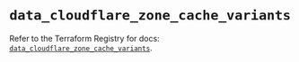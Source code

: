 # `data_cloudflare_zone_cache_variants`

Refer to the Terraform Registry for docs: [`data_cloudflare_zone_cache_variants`](https://registry.terraform.io/providers/cloudflare/cloudflare/5.9.0/docs/data-sources/zone_cache_variants).
